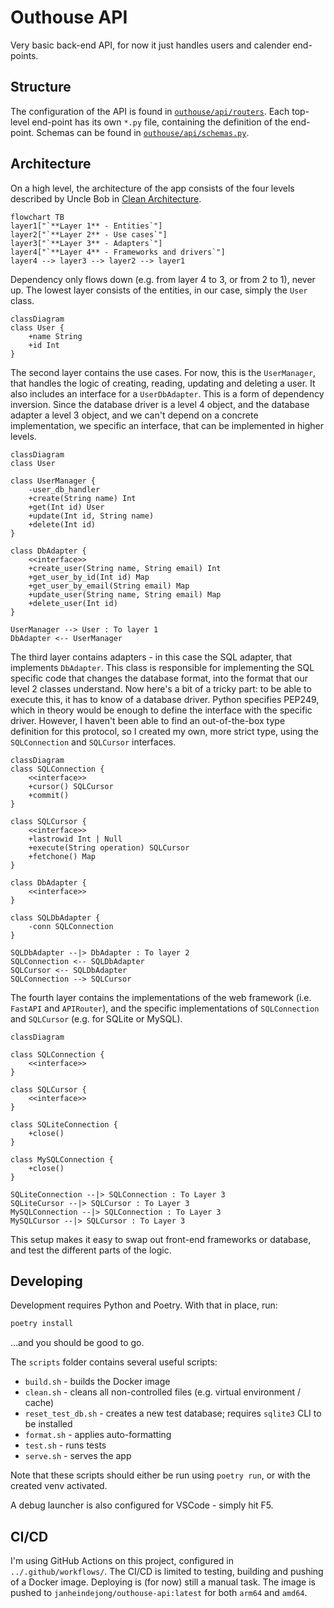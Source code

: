# Outhouse API

Very basic back-end API, for now it just handles users and calender end-points. 

## Structure 

The configuration of the API is found in [`outhouse/api/routers`](./outhouse/api/routers/). Each top-level end-point has its own `*.py` file, containing the definition of the end-point. Schemas can be found in [`outhouse/api/schemas.py`](./outhouse/api/schemas.py). 

## Architecture 

On a high level, the architecture of the app consists of the four levels described by Uncle Bob in [Clean Architecture](). 


```mermaid 
flowchart TB
layer1["`**Layer 1** - Entities`"]
layer2["`**Layer 2** - Use cases`"]
layer3["`**Layer 3** - Adapters`"]
layer4["`**Layer 4** - Frameworks and drivers`"]
layer4 --> layer3 --> layer2 --> layer1
```

Dependency only flows down (e.g. from layer 4 to 3, or from 2 to 1), never up. The lowest layer consists of the entities, in our case, simply the `User` class. 

```mermaid 
classDiagram 
class User {
    +name String
    +id Int
}
```

The second layer contains the use cases. For now, this is the `UserManager`, that handles the logic of creating, reading, updating and deleting a user. It also includes an interface for a `UserDbAdapter`. This is a form of dependency inversion. Since the database driver is a level 4 object, and the database adapter a level 3 object, and we can't depend on a concrete implementation, we specific an interface, that can be implemented in higher levels. 

```mermaid
classDiagram
class User

class UserManager {
    -user_db_handler
    +create(String name) Int
    +get(Int id) User
    +update(Int id, String name)
    +delete(Int id)
}

class DbAdapter {
    <<interface>>
    +create_user(String name, String email) Int
    +get_user_by_id(Int id) Map
    +get_user_by_email(String email) Map
    +update_user(String name, String email) Map
    +delete_user(Int id)
}

UserManager --> User : To layer 1
DbAdapter <-- UserManager
```

The third layer contains adapters - in this case the SQL adapter, that implements `DbAdapter`. This class is responsible for implementing the SQL specific code that changes the database format, into the format that our level 2 classes understand. Now here's a bit of a tricky part: to be able to execute this, it has to know of a database driver. Python specifies PEP249, which in theory would be enough to define the interface with the specific driver. However, I haven't been able to find an out-of-the-box type definition for this protocol, so I created my own, more strict type, using the `SQLConnection` and `SQLCursor` interfaces.  

```mermaid 
classDiagram 
class SQLConnection {
    <<interface>>
    +cursor() SQLCursor
    +commit()
}

class SQLCursor {
    <<interface>>
    +lastrowid Int | Null
    +execute(String operation) SQLCursor
    +fetchone() Map
}

class DbAdapter {
    <<interface>>
}

class SQLDbAdapter {
    -conn SQLConnection
}

SQLDbAdapter --|> DbAdapter : To layer 2
SQLConnection <-- SQLDbAdapter
SQLCursor <-- SQLDbAdapter
SQLConnection --> SQLCursor
```

The fourth layer contains the implementations of the web framework (i.e. `FastAPI` and `APIRouter`), and the specific implementations of `SQLConnection` and `SQLCursor` (e.g. for SQLite or MySQL).

```mermaid 
classDiagram 

class SQLConnection {
    <<interface>>
}

class SQLCursor {
    <<interface>>
}

class SQLiteConnection {
    +close()
}

class MySQLConnection {
    +close()
}

SQLiteConnection --|> SQLConnection : To Layer 3
SQLiteCursor --|> SQLCursor : To Layer 3
MySQLConnection --|> SQLConnection : To Layer 3
MySQLCursor --|> SQLCursor : To Layer 3
```

This setup makes it easy to swap out front-end frameworks or database, and test the different parts of the logic. 

## Developing 

Development requires Python and Poetry. With that in place, run: 

```bash
poetry install
```

...and you should be good to go. 

The `scripts` folder contains several useful scripts: 

* `build.sh` - builds the Docker image 
* `clean.sh` - cleans all non-controlled files (e.g. virtual environment / cache)
* `reset_test_db.sh` - creates a new test database; requires `sqlite3` CLI to be installed
* `format.sh` - applies auto-formatting 
* `test.sh` - runs tests 
* `serve.sh` - serves the app

Note that these scripts should either be run using `poetry run`, or with the created venv activated. 

A debug launcher is also configured for VSCode - simply hit F5. 

## CI/CD 

I'm using GitHub Actions on this project, configured in `../.github/workflows/`. The CI/CD is limited to testing, building and pushing of a Docker image. Deploying is (for now) still a manual task. The image is pushed to `janheindejong/outhouse-api:latest` for both `arm64` and `amd64`. 
